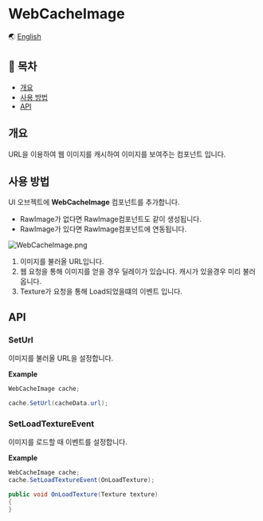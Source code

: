 # WebCacheImage

🌏 [English](README.en.md)

## 🚩 목차

* [개요](#개요)
* [사용 방법](#사용-방법)
* [API](#api)

## 개요

URL을 이용하여 웹 이미지를 캐시하여 이미지를 보여주는 컴포넌트 입니다.

## 사용 방법
UI 오브젝트에 **WebCacheImage** 컴포넌트를 추가합니다. 
* RawImage가 없다면 RawImage컴포넌트도 같이 생성됩니다.
* RawImage가 있다면 RawImage컴포넌트에 연동됩니다.

![WebCacheImage.png](https://github.com/nhn/gpm.unity/blob/main/docs/UI/WebCacheImage/images/WebCacheImage.png?raw=true)

1. 이미지를 불러올 URL입니다.
2. 웹 요청을 통해 이미지를 얻을 경우 딜레이가 있습니다. 캐시가 있을경우 미리 불러옵니다.
3. Texture가 요청을 통해 Load되었을떄의 이벤트 입니다.

## API

### SetUrl

이미지를 불러올 URL을 설정합니다.

**Example**
```cs
WebCacheImage cache;

cache.SetUrl(cacheData.url);
```

### SetLoadTextureEvent

이미지를 로드할 때 이벤트를 설정합니다.

**Example**
```cs
WebCacheImage cache;
cache.SetLoadTextureEvent(OnLoadTexture);

public void OnLoadTexture(Texture texture)
{
}
```